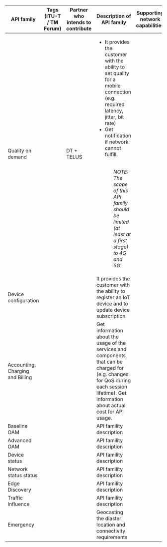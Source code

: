 | API family  | Tags (ITU-T / TM Forum) |  Partner who intends to contribute | Description of API family | Supporting network capabilities | Availability | Relevance | Priority | 
| -----------------------| --------- | ------------ | -------- |----------------------------------------------------|---------------------------|---------------------------------|-------------|
| Quality on demand || DT + TELUS | <ul><li>It provides the customer with the ability to set quality for a mobile connection (e.g. required latency, jitter, bit rate)</li><li>Get notification if network cannot fulfill.</li><ul><br>*NOTE: The scope of this API family should be limited (at least at a first stage) to 4G and 5G*.</br> | ||||
| Device configuration ||| It provides the customer with the ability to register an IoT device and to update device subscription |||| 
| Accounting, Charging and Billing ||| Get information about the usage of the services and components that can be charged for (e.g. changes for QoS during each session lifetime). Get information about actual cost for API usage.|||||
| Baseline OAM ||| API famility description |||||
| Advanced OAM ||| API famility description |||||
| Device status ||| API famility description |||||
| Network status status ||| API famility description |||||
| Edge Discovery ||| API famility description |||||
| Traffic Influence |||API famility description ||||| 
| Emergency |||Geocasting the diaster location and connectivity requirements||||
